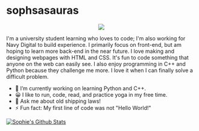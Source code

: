 # sophsasauras
<p align="center">
  <img src="https://github.com/sophasauras/sophsasauras/assets/145561928/75e59070-ea32-488a-90a9-af894f1afa49" />
</p>

I'm a university student learning who loves to code; I'm also working for Navy Digital to build experience. I primarily focus on front-end, but am hoping to learn more back-end in the near future. I love making and designing webpages with HTML and CSS.  It's fun to code something that anyone on the web can easily see. I also enjoy programming in C++ and Python because they challenge me more. I love it when I can finally solve a difficult problem.

- 🌱 I’m currently working on learning Python and C++.
- 😀 I like to run, code, read, and practice yoga in my free time.
- 💬 Ask me about old shipping laws!
- ⚡ Fun fact: My first line of code was not "Hello World!"

[![Sophie's Github Stats](https://github-readme-stats.vercel.app/api?username=sophasauras)](https://github.com/sophasauras/github-readme-stats)
